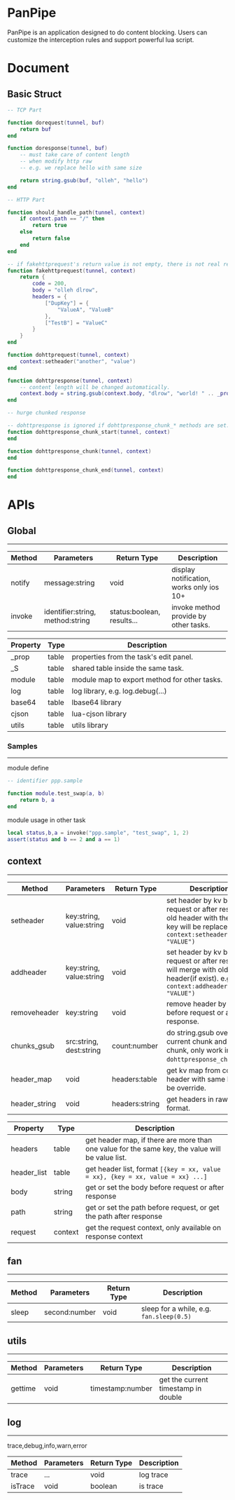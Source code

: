 # PanPipe
PanPipe is an application designed to do content blocking.
Users can customize the interception rules and support powerful lua script.

# Document

## Basic Struct

```lua
-- TCP Part

function dorequest(tunnel, buf)
    return buf
end

function doresponse(tunnel, buf)
    -- must take care of content length
    -- when modify http raw
    -- e.g. we replace hello with same size

    return string.gsub(buf, "olleh", "hello")
end

-- HTTP Part

function should_handle_path(tunnel, context)
    if context.path == "/" then
        return true
    else
        return false
    end
end

-- if fakehttprequest's return value is not empty, there is not real request send out.
function fakehttprequest(tunnel, context)
    return {
        code = 200,
        body = "olleh dlrow",
        headers = {
            ["DupKey"] = {
                "ValueA", "ValueB"
            },
            ["TestB"] = "ValueC"
        }
    }
end

function dohttprequest(tunnel, context)
    context:setheader("another", "value")
end

function dohttpresponse(tunnel, context)
    -- content length will be changed automatically.
    context.body = string.gsub(context.body, "dlrow", "world! " .. _prop.hellokey)
end

-- hurge chunked response

-- dohttpresponse is ignored if dohttpresponse_chunk_* methods are set.
function dohttpresponse_chunk_start(tunnel, context)
end

function dohttpresponse_chunk(tunnel, context)
end

function dohttpresponse_chunk_end(tunnel, context)
end
```

# APIs

## Global
---

| Method      | Parameters    | Return Type   | Description   |
| ------------- | ------------- | ------------- | ------------- |
| notify | message:string | void | display notification, works only ios 10+ |
| invoke | identifier:string, method:string | status:boolean, results...| invoke method provide by other tasks. |

| Property | Type | Description |
| ------------- | ------------- | ------------- |
| _prop | table | properties from the task's edit panel. |
| _S | table | shared table inside the same task. |
| module | table | module map to export method for other tasks. |
| log | table | log library, e.g. log.debug(...) |
| base64 | table | lbase64 library |
| cjson | table | lua-cjson library |
| utils | table | utils library |

### Samples
---

module define
```lua
-- identifier ppp.sample

function module.test_swap(a, b)
    return b, a
end
```

module usage in other task
```lua
local status,b,a = invoke("ppp.sample", "test_swap", 1, 2)
assert(status and b == 2 and a == 1)
```

## context
---

| Method      | Parameters    | Return Type   | Description   |
| ------------- | ------------- | ------------- | ------------- |
| setheader | key:string, value:string | void | set header by kv before request or after response, old header with the same key will be replaced. e.g. `context:setheader("KEY", "VALUE")` |
| addheader | key:string, value:string | void | set header by kv before request or after response, will merge with old header(if exist). e.g. `context:addheader("KEY", "VALUE")` |
| removeheader | key:string | void | remove header by key before request or after response. |
| chunks_gsub | src:string, dest:string | count:number | do string.gsub over current chunk and last chunk, only work inside `dohttpresponse_chunk`. |
| header_map | void | headers:table | get kv map from context, header with same key will be override. |
| header_string | void | headers:string | get headers in raw string format. |

| Property | Type | Description |
| ------------- | ------------- | ------------- |
| headers | table | get header map, if there are more than one value for the same key, the value will be value list. |
| header_list | table | get header list, format `[{key = xx, value = xx}, {key = xx, value = xx} ...]` |
| body | string | get or set the body before request or after response |
| path | string | get or set the path before request, or get the path after response |
| request | context | get the request context, only available on response context |

## fan
---

| Method      | Parameters    | Return Type   | Description   |
| ------------- | ------------- | ------------- | ------------- |
| sleep | second:number | void | sleep for a while, e.g. `fan.sleep(0.5)` |

## utils
---

| Method      | Parameters    | Return Type   | Description   |
| ------------- | ------------- | ------------- | ------------- |
| gettime | void | timestamp:number | get the current timestamp in double |

## log
---

trace,debug,info,warn,error

| Method      | Parameters    | Return Type   | Description   |
| ------------- | ------------- | ------------- | ------------- |
| trace | ... | void | log trace |
| isTrace | void | boolean | is trace |
